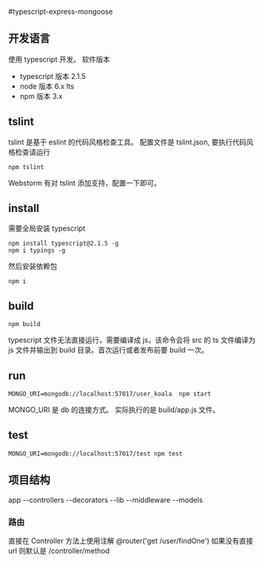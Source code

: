 #typescript-express-mongoose

## 开发语言
使用 typescript 开发。
软件版本
- typescript  版本 2.1.5
- node 版本 6.x  lts
- npm 版本 3.x

## tslint
tslint 是基于 eslint 的代码风格检查工具。
配置文件是 tslint.json, 要执行代码风格检查请运行

```
npm tslint
```

Webstorm 有对 tslint 添加支持，配置一下即可。

## install
需要全局安装 typescript

```
npm install typescript@2.1.5 -g
npm i typings -g
```
然后安装依赖包

```
npm i
```

## build

```
npm build
```

typescript 文件无法直接运行，需要编译成 js，该命令会将 src 的 ts 文件编译为 js 文件并输出到 build 目录。首次运行或者发布前要 build 一次。

## run

```
MONGO_URI=mongodb://localhost:57017/user_koala  npm start
```
MONGO_URI 是 db 的连接方式。
实际执行的是 build/app.js 文件。

## test

```
MONGO_URI=mongodb://localhost:57017/test npm test
```

## 项目结构
app
--controllers
--decorators
--lib
--middleware
--models

### 路由
直接在 Controller 方法上使用注解
@router('get /user/findOne')
如果没有直接 url 则默认是 /controller/method

